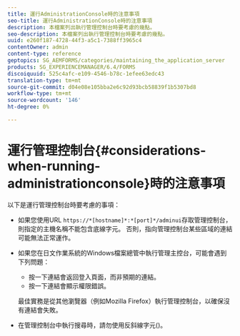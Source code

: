 ```yaml
---
title: 運行AdministrationConsole時的注意事項
seo-title: 運行AdministrationConsole時的注意事項
description: 本檔案列出執行管理控制台時要考慮的幾點。
seo-description: 本檔案列出執行管理控制台時要考慮的幾點。
uuid: e260f187-4728-44f3-a5c1-7388ff3965c4
contentOwner: admin
content-type: reference
geptopics: SG_AEMFORMS/categories/maintaining_the_application_server
products: SG_EXPERIENCEMANAGER/6.4/FORMS
discoiquuid: 525c4afc-e109-4546-b78c-1efee63edc43
translation-type: tm+mt
source-git-commit: d04e08e105bba2e6c92d93bcb58839f1b5307bd8
workflow-type: tm+mt
source-wordcount: '146'
ht-degree: 0%

---
```



# 運行管理控制台{#considerations-when-running-administrationconsole}時的注意事項

以下是運行管理控制台時要考慮的事項：

* 如果您使用URL `https://*[hostname]*:*[port]*/adminui`存取管理控制台，則指定的主機名稱不能包含底線字元。 否則，指向管理控制台某些區域的連結可能無法正常運作。
* 如果您在日文作業系統的Windows檔案總管中執行管理主控台，可能會遇到下列問題：

   * 按一下連結會返回登入頁面，而非預期的連結。
   * 按一下連結會顯示權限錯誤。

   最佳實務是從其他瀏覽器（例如Mozilla Firefox）執行管理控制台，以確保沒有連結會失敗。

* 在管理控制台中執行搜尋時，請勿使用反斜線字元()。

